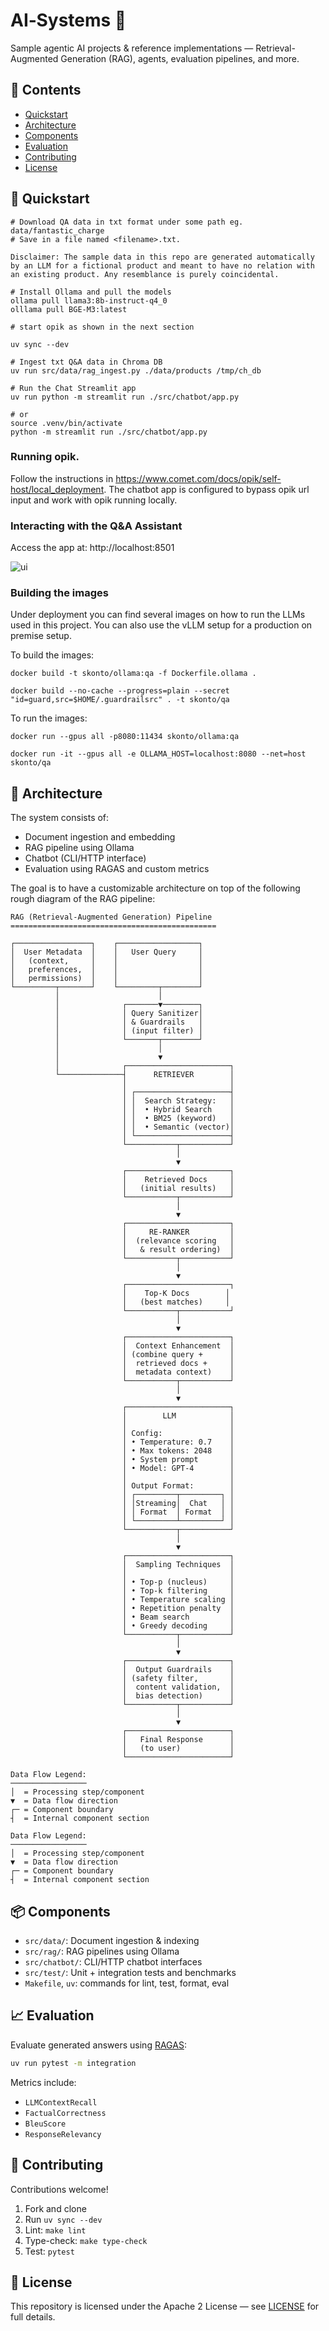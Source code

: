 # AI‑Systems 🚀
Sample agentic AI projects & reference implementations — Retrieval-Augmented Generation (RAG), agents, evaluation pipelines, and more.

## 📑 Contents

- [Quickstart](#-quickstart)
- [Architecture](#-architecture)
- [Components](#-components)
- [Evaluation](#-evaluation)
- [Contributing](#-contributing)
- [License](#-license)

## 🔧 Quickstart

```
# Download QA data in txt format under some path eg. data/fantastic_charge
# Save in a file named <filename>.txt.

Disclaimer: The sample data in this repo are generated automatically by an LLM for a fictional product and meant to have no relation with an existing product. Any resemblance is purely coincidental.

# Install Ollama and pull the models
ollama pull llama3:8b-instruct-q4_0
olllama pull BGE-M3:latest

# start opik as shown in the next section

uv sync --dev

# Ingest txt Q&A data in Chroma DB
uv run src/data/rag_ingest.py ./data/products /tmp/ch_db

# Run the Chat Streamlit app
uv run python -m streamlit run ./src/chatbot/app.py

# or
source .venv/bin/activate
python -m streamlit run ./src/chatbot/app.py
```

### Running opik.

Follow the instructions in https://www.comet.com/docs/opik/self-host/local_deployment.
The chatbot app is configured to bypass opik url input and work with opik running locally.


### Interacting with the Q&A Assistant

Access the app at: http://localhost:8501

![ui](./ui.png)


### Building the images

Under deployment you can find several images on how to run the LLMs used in this project.
You can also use the vLLM setup for a production on premise setup.

To build the images:

```
docker build -t skonto/ollama:qa -f Dockerfile.ollama .

docker build --no-cache --progress=plain --secret "id=guard,src=$HOME/.guardrailsrc" . -t skonto/qa
```

To run the images:

```
docker run --gpus all -p8080:11434 skonto/ollama:qa

docker run -it --gpus all -e OLLAMA_HOST=localhost:8080 --net=host skonto/qa
```

## 🧠 Architecture

The system consists of:
- Document ingestion and embedding
- RAG pipeline using Ollama
- Chatbot (CLI/HTTP interface)
- Evaluation using RAGAS and custom metrics

The goal is to have a customizable architecture on top of the following rough diagram of the RAG pipeline:

```text
RAG (Retrieval-Augmented Generation) Pipeline
==============================================

┌─────────────────┐    ┌──────────────────┐
│  User Metadata  │    │   User Query     │
│   (context,     │    │                  │
│   preferences,  │    │                  │
│   permissions)  │    │                  │
└─────────┬───────┘    └─────────┬────────┘
          │                      │
          │              ┌───────▼────────┐
          │              │ Query Sanitizer│
          │              │ & Guardrails   │
          │              │ (input filter) │
          │              └───────┬────────┘
          │                      │
          │                      ▼
          │              ┌───────────────────────┐
          └──────────────┤      RETRIEVER        │
                         │                       │
                         │ ┌─────────────────────┤
                         │ │  Search Strategy:   │
                         │ │  • Hybrid Search    │
                         │ │  • BM25 (keyword)   │
                         │ │  • Semantic (vector)│
                         │ └─────────────────────┤
                         └───────────┬───────────┘
                                     │
                                     ▼
                         ┌───────────────────────┐
                         │    Retrieved Docs     │
                         │   (initial results)   │
                         └───────────┬───────────┘
                                     │
                                     ▼
                         ┌───────────────────────┐
                         │     RE-RANKER         │
                         │  (relevance scoring   │
                         │   & result ordering)  │
                         └───────────┬───────────┘
                                     │
                                     ▼
                         ┌───────────────────────┐
                         │    Top-K Docs        │
                         │   (best matches)     │
                         └───────────┬───────────┘
                                     │
                                     ▼
                         ┌───────────────────────┐
                         │  Context Enhancement  │
                         │ (combine query +      │
                         │  retrieved docs +     │
                         │  metadata context)    │
                         └───────────┬───────────┘
                                     │
                                     ▼
                         ┌───────────────────────┐
                         │        LLM            │
                         │                       │
                         │ Config:               │
                         │ • Temperature: 0.7    │
                         │ • Max tokens: 2048    │
                         │ • System prompt       │
                         │ • Model: GPT-4        │
                         │                       │
                         │ Output Format:        │
                         │ ┌─────────┬─────────┐ │
                         │ │Streaming│  Chat   │ │
                         │ │ Format  │ Format  │ │
                         │ └─────────┴─────────┘ │
                         └───────────┬───────────┘
                                     │
                                     ▼
                         ┌───────────────────────┐
                         │  Sampling Techniques  │
                         │                       │
                         │ • Top-p (nucleus)     │
                         │ • Top-k filtering     │
                         │ • Temperature scaling │
                         │ • Repetition penalty  │
                         │ • Beam search         │
                         │ • Greedy decoding     │
                         └───────────┬───────────┘
                                     │
                                     ▼
                         ┌───────────────────────┐
                         │  Output Guardrails    │
                         │ (safety filter,       │
                         │  content validation,  │
                         │  bias detection)      │
                         └───────────┬───────────┘
                                     │
                                     ▼
                         ┌───────────────────────┐
                         │   Final Response      │
                         │   (to user)           │
                         └───────────────────────┘

Data Flow Legend:
─────────────────
│  = Processing step/component
▼  = Data flow direction
┌─ = Component boundary
┤  = Internal component section

Data Flow Legend:
─────────────────
│  = Processing step/component
▼  = Data flow direction
┌─ = Component boundary
┤  = Internal component section
```

## 📦 Components

- `src/data/`: Document ingestion & indexing
- `src/rag/`: RAG pipelines using Ollama
- `src/chatbot/`: CLI/HTTP chatbot interfaces
- `src/test/`: Unit + integration tests and benchmarks
- `Makefile`, `uv`: commands for lint, test, format, eval

## 📈 Evaluation

Evaluate generated answers using [RAGAS](https://github.com/explodinggradients/ragas):

```bash
uv run pytest -m integration
```

Metrics include:
- `LLMContextRecall`
- `FactualCorrectness`
- `BleuScore`
- `ResponseRelevancy`

## 🤝 Contributing

Contributions welcome!

1. Fork and clone
2. Run `uv sync --dev`
3. Lint: `make lint`
4. Type-check: `make type-check`
5. Test: `pytest`

## 📄 License

This repository is licensed under the Apache 2 License — see [LICENSE](LICENSE) for full details.
